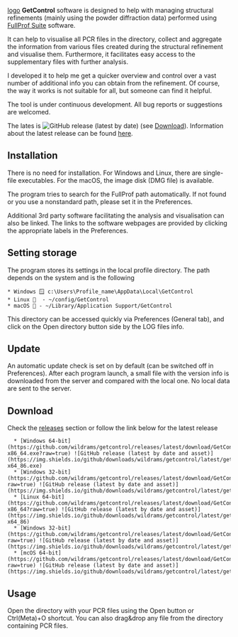 [logo](img/GetControl-32.png) **GetControl** software is designed to help with managing structural refinements (mainly using the powder diffraction data) performed using [FullProf Suite](https://www.ill.eu/sites/fullprof/) software.

It can help to visualise all PCR files in the directory, collect and aggregate the information from various files created during the structural
 refinement and visualise them. Furthermore, it facilitates easy access to the supplementary files with further analysis.

I developed it to help me get a quicker overview and control over a vast number of additional info you can obtain from the refinement. Of course, the way it works is not suitable for all, but someone can find it helpful.

The tool is under continuous development. All bug reports or suggestions are welcomed.

The lates is ![GitHub release (latest by date)](https://img.shields.io/github/v/release/wildrams/getcontrol) (see [Download](#download "Go to Download")).
Information about the latest release can be found [here](autoupdate/gcupdateinfo.txt?raw=true).

## Installation ##
There is no need for installation. For Windows and Linux, there are single-file executables. For the macOS, the image disk (DMG file) is available.

The program tries to search for the FullProf path automatically. If not found or you use a nonstandard path, please set it in the Preferences.

Additional 3rd party software facilitating the analysis and visualisation can also be linked. The links to the software webpages are provided by clicking the appropriate labels in the Preferences.

## Setting storage ##
The program stores its settings in the local profile directory. The path depends on the system and is the following

    * Windows 🪟 c:\Users\Profile_name\AppData\Local\GetControl
    * Linux 🐧  - ~/config/GetControl
    * macOS 🍏 - ~/Library/Application Support/GetControl

This directory can be accessed quickly via Preferences (General tab), and click on the Open directory button side by the LOG files info.

## Update ##
An automatic update check is set on by default (can be switched off in Preferences). After each program launch, a small file with the version info is downloaded from the server and compared with the local one. No local data are sent to the server.

## Download ##
Check the [releases](https://github.com/wildrams/getcontrol/releases/latest) section or follow the link below for the latest release

      * [Windows 64-bit](https://github.com/wildrams/getcontrol/releases/latest/download/GetControl-x86_64.exe?raw=true) ![GitHub release (latest by date and asset)](https://img.shields.io/github/downloads/wildrams/getcontrol/latest/getcontrol-x64_86.exe)
      * [Windows 32-bit](https://github.com/wildrams/getcontrol/releases/latest/download/GetControl.exe?raw=true) ![GitHub release (latest by date and asset)](https://img.shields.io/github/downloads/wildrams/getcontrol/latest/getcontrol.exe)
      * [Linux 64-bit](https://github.com/wildrams/getcontrol/releases/latest/download/GetControl-x86_64?raw=true) ![GitHub release (latest by date and asset)](https://img.shields.io/github/downloads/wildrams/getcontrol/latest/getcontrol-x64_86)
      * [Windows 32-bit](https://github.com/wildrams/getcontrol/releases/latest/download/GetControl?raw=true) ![GitHub release (latest by date and asset)](https://img.shields.io/github/downloads/wildrams/getcontrol/latest/getcontrol)
      * [mcOS 64-bit](https://github.com/wildrams/getcontrol/releases/latest/download/GetControl.dmg?raw=true) ![GitHub release (latest by date and asset)](https://img.shields.io/github/downloads/wildrams/getcontrol/latest/getcontrol.dmg)

## Usage ##
Open the directory with your PCR files using the Open button or Ctrl(Meta)+O shortcut. You can also drag&drop any file from the directory containing PCR files.


